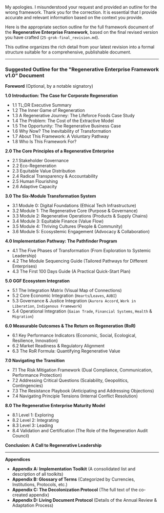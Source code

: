 My apologies. I misunderstood your request and provided an outline for the wrong framework. Thank you for the correction. It is essential that I provide accurate and relevant information based on the context you provide.

Here is the appropriate section outline for the full framework document of the **Regenerative Enterprise Framework**, based on the final revised version you have crafted (`25-grok-final_revision.md`).

This outline organizes the rich detail from your latest revision into a formal structure suitable for a comprehensive, publishable document.

---

### **Suggested Outline for the "Regenerative Enterprise Framework v1.0" Document**

**Foreword** (Optional, by a notable signatory)

**1.0 Introduction: The Case for Corporate Regeneration**
* 1.1 TL;DR Executive Summary
* 1.2 The Inner Game of Regeneration
* 1.3 A Regenerative Journey: The Lifeforce Foods Case Study
* 1.4 The Problem: The Cost of the Extractive Model
* 1.5 The Opportunity: The Regenerative Business Case
* 1.6 Why Now? The Inevitability of Transformation
* 1.7 About This Framework: A Voluntary Pathway
* 1.8 Who Is This Framework For?

**2.0 The Core Principles of a Regenerative Enterprise**
* 2.1 Stakeholder Governance
* 2.2 Eco-Regeneration
* 2.3 Equitable Value Distribution
* 2.4 Radical Transparency & Accountability
* 2.5 Human Flourishing
* 2.6 Adaptive Capacity

**3.0 The Six-Module Transformation System**
* 3.1 Module 0: Digital Foundations (Ethical Tech Infrastructure)
* 3.2 Module 1: The Regenerative Core (Purpose & Governance)
* 3.3 Module 2: Regenerative Operations (Products & Supply Chains)
* 3.4 Module 3: Equitable Finance (Value Flow)
* 3.5 Module 4: Thriving Cultures (People & Community)
* 3.6 Module 5: Ecosystemic Engagement (Advocacy & Collaboration)

**4.0 Implementation Pathway: The Pathfinder Program**
* 4.1 The Five Phases of Transformation (From Exploration to Systemic Leadership)
* 4.2 The Module Sequencing Guide (Tailored Pathways for Different Enterprises)
* 4.3 The First 100 Days Guide (A Practical Quick-Start Plan)

**5.0 GGF Ecosystem Integration**
* 5.1 The Integration Matrix (Visual Map of Connections)
* 5.2 Core Economic Integration (`Hearts`/`Leaves`, `AUBI`)
* 5.3 Governance & Justice Integration (`Aurora Accord`, `Work in Liberation`, `Indigenous Framework`)
* 5.4 Operational Integration (`Gaian Trade`, `Financial Systems`, `Health` & `Migration`)

**6.0 Measurable Outcomes & The Return on Regeneration (RoR)**
* 6.1 Key Performance Indicators (Economic, Social, Ecological, Resilience, Innovation)
* 6.2 Market Readiness & Regulatory Alignment
* 6.3 The RoR Formula: Quantifying Regenerative Value

**7.0 Navigating the Transition**
* 7.1 The Risk Mitigation Framework (Dual Compliance, Communication, Performance Protection)
* 7.2 Addressing Critical Questions (Scalability, Geopolitics, Contingencies)
* 7.3 The Resistance Playbook (Anticipating and Addressing Objections)
* 7.4 Navigating Principle Tensions (Internal Conflict Resolution)

**8.0 The Regenerative Enterprise Maturity Model**
* 8.1 Level 1: Exploring
* 8.2 Level 2: Integrating
* 8.3 Level 3: Leading
* 8.4 Validation and Certification (The Role of the Regeneration Audit Council)

**Conclusion: A Call to Regenerative Leadership**

---
**Appendices**

* **Appendix A: Implementation Toolkit** (A consolidated list and description of all toolkits)
* **Appendix B: Glossary of Terms** (Categorized by Currencies, Institutions, Protocols, etc.)
* **Appendix C: The Decolonization Protocol** (The full text of the co-created appendix)
* **Appendix D: Living Document Protocol** (Details of the Annual Review & Adaptation Process)
